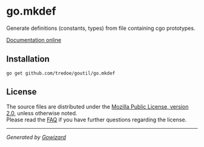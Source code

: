 go.mkdef
========
Generate definitions (constants, types) from file containing cgo prototypes.

[Documentation online](http://godoc.org/github.com/tredoe/goutil/go.mkdef)

## Installation

	go get github.com/tredoe/goutil/go.mkdef

## License

The source files are distributed under the [Mozilla Public License, version 2.0](http://mozilla.org/MPL/2.0/),
unless otherwise noted.  
Please read the [FAQ](http://www.mozilla.org/MPL/2.0/FAQ.html)
if you have further questions regarding the license.

* * *
*Generated by [Gowizard](https://github.com/tredoe/wizard)*
